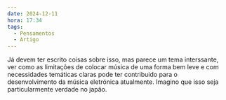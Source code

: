 ```yaml
---
date: 2024-12-11
hora: 17:34
tags:
  - Pensamentos
  - Artigo
---
```


Já devem ter escrito coisas sobre isso, mas parece um tema interssante, ver como as limitações de colocar música de uma forma bem leve e com necessidades temáticas claras pode ter contribuido para o desenvolvimento da música eletrónica atualmente. Imagino que isso seja particularmente  verdade no japão.



